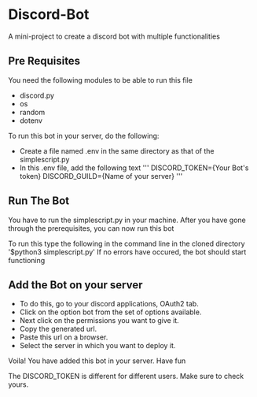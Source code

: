 # Discord-Bot
A mini-project to create a discord bot with multiple functionalities

## Pre Requisites ## 
You need the following modules to be able to run this file
* discord.py
* os
* random
* dotenv

To run this bot in your server, do the following:
* Create a file named .env in the same directory as that of the simplescript.py
* In this .env file, add the following text
'''
DISCORD_TOKEN={Your Bot's token}
DISCORD_GUILD={Name of your server}
'''
## Run The Bot ##

You have to run the simplescript.py in your machine.
After you have gone through the prerequisites, you can now run this bot

To run this type the following in the command line in the cloned directory '$python3 simplescript.py'
If no errors have occured, the bot should start functioning

## Add the Bot on your server ###

* To do this, go to your discord applications, OAuth2 tab.
* Click on the option bot from the set of options available.
* Next click on the permissions you want to give it.
* Copy the generated url.
* Paste this url on a browser.
* Select the server in which you want to deploy it.

Voila! You have added this bot in your server. Have fun

The DISCORD_TOKEN is different for different users. Make sure to check yours.
